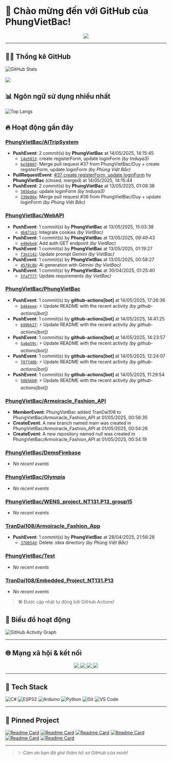 # 👋 Chào mừng đến với GitHub của PhungVietBac!

<p align="center">
  <img src="https://readme-typing-svg.demolab.com/?lines=Welcome+to+my+GitHub!;I+love+Programming;AI+%7C+FullStack+%7C+Android+%7C+Desktop;Let's+build+something+awesome!&center=true&width=500&height=45&color=F7971E&vCenter=true&size=22">
</p>

---

## 🧑‍💻 Thống kê GitHub

![GitHub Stats](https://github-readme-stats.vercel.app/api?username=PhungVietBac&show_icons=true&theme=radical)
<br><br>
![](https://nirzak-streak-stats.vercel.app/?user=PhungVietBac&theme=radical)

## 📊 Ngôn ngữ sử dụng nhiều nhất

![Top Langs](https://github-readme-stats.vercel.app/api/top-langs/?username=PhungVietBac&layout=compact&theme=radical)

## 🔥 Hoạt động gần đây

<!--START_SECTION:activity-->
### [PhungVietBac/AITripSystem](https://github.com/PhungVietBac/AITripSystem)
- **PushEvent**: 2 commit(s) by **PhungVietBac** at 14/05/2025, 14:15:45
  - [`14e5813`](https://github.com/PhungVietBac/AITripSystem/commit/14e58135591716df859ada143fd56a310a41e80a): create registerForm, update loginForm _(by tnduya3)_
  - [`be58087`](https://github.com/PhungVietBac/AITripSystem/commit/be5808788f9341ac1478248d0154326301368a40): Merge pull request #37 from PhungVietBac/Duy + create registerForm, update loginForm _(by Phùng Việt Bắc)_
- **PullRequestEvent**: [#37 create registerForm, update loginForm](https://github.com/PhungVietBac/AITripSystem/pull/37) by **PhungVietBac** (closed, merged) at 14/05/2025, 14:15:44
- **PushEvent**: 2 commit(s) by **PhungVietBac** at 13/05/2025, 01:08:38
  - [`585beba`](https://github.com/PhungVietBac/AITripSystem/commit/585beba77e9799eef726906c5e602ff436e72e14): update loginForm _(by tnduya3)_
  - [`339e06e`](https://github.com/PhungVietBac/AITripSystem/commit/339e06e1cff174d60f7191b944d6b938f9a1c690): Merge pull request #36 from PhungVietBac/Duy + update loginForm _(by Phùng Việt Bắc)_

### [PhungVietBac/WebAPI](https://github.com/PhungVietBac/WebAPI)
- **PushEvent**: 1 commit(s) by **PhungVietBac** at 13/05/2025, 15:03:38
  - [`4b871b3`](https://github.com/PhungVietBac/WebAPI/commit/4b871b30b9310167b927a999f04dae1d84b75b45): Integrate cookies _(by VietBac)_
- **PushEvent**: 1 commit(s) by **PhungVietBac** at 13/05/2025, 09:49:43
  - [`e40ebe0`](https://github.com/PhungVietBac/WebAPI/commit/e40ebe072c9d5dcd49f63064e70a72419d8a22dd): Add auth GET endpoint _(by VietBac)_
- **PushEvent**: 1 commit(s) by **PhungVietBac** at 13/05/2025, 01:19:27
  - [`f3e1142`](https://github.com/PhungVietBac/WebAPI/commit/f3e114214f15ad0a7a8f118d9d71c353021eb497): Update prompt Gemini _(by VietBac)_
- **PushEvent**: 1 commit(s) by **PhungVietBac** at 13/05/2025, 00:58:27
  - [`45f8c8b`](https://github.com/PhungVietBac/WebAPI/commit/45f8c8bc63991da7aa31e943f341fd30cedacab8): AI generation with Gemini _(by VietBac)_
- **PushEvent**: 1 commit(s) by **PhungVietBac** at 30/04/2025, 01:25:40
  - [`5faf777`](https://github.com/PhungVietBac/WebAPI/commit/5faf7770e7e3088250d1e5640c30a6bbac99c82c): Update requirements _(by VietBac)_

### [PhungVietBac/PhungVietBac](https://github.com/PhungVietBac/PhungVietBac)
- **PushEvent**: 1 commit(s) by **github-actions[bot]** at 14/05/2025, 17:26:36
  - [`b464eee`](https://github.com/PhungVietBac/PhungVietBac/commit/b464eee6b51b91ef424019036ddb85bfb95c50d8): ⚡ Update README with the recent activity _(by github-actions[bot])_
- **PushEvent**: 1 commit(s) by **github-actions[bot]** at 14/05/2025, 14:41:25
  - [`b99bb27`](https://github.com/PhungVietBac/PhungVietBac/commit/b99bb27655cc9254791e84c5f07b0480e032004f): ⚡ Update README with the recent activity _(by github-actions[bot])_
- **PushEvent**: 1 commit(s) by **github-actions[bot]** at 14/05/2025, 14:23:57
  - [`5a0a59c`](https://github.com/PhungVietBac/PhungVietBac/commit/5a0a59c3b8c845fdc5291a3b9c704e6a3df38a2f): ⚡ Update README with the recent activity _(by github-actions[bot])_
- **PushEvent**: 1 commit(s) by **github-actions[bot]** at 14/05/2025, 12:24:07
  - [`f07f48b`](https://github.com/PhungVietBac/PhungVietBac/commit/f07f48ba3fc007f585144f40bff1cfd78997f13a): ⚡ Update README with the recent activity _(by github-actions[bot])_
- **PushEvent**: 1 commit(s) by **github-actions[bot]** at 14/05/2025, 11:29:54
  - [`50b56b0`](https://github.com/PhungVietBac/PhungVietBac/commit/50b56b04eeb9b1bb154b52e7fa891a983633051e): ⚡ Update README with the recent activity _(by github-actions[bot])_

### [PhungVietBac/Armoiracle_Fashion_API](https://github.com/PhungVietBac/Armoiracle_Fashion_API)
- **MemberEvent**: PhungVietBac added TranDai108 to PhungVietBac/Armoiracle_Fashion_API at 01/05/2025, 00:56:35
- **CreateEvent**: A new branch named main was created in PhungVietBac/Armoiracle_Fashion_API at 01/05/2025, 00:54:26
- **CreateEvent**: A new repository named null was created in PhungVietBac/Armoiracle_Fashion_API at 01/05/2025, 00:54:19

### [PhungVietBac/DemoFirebase](https://github.com/PhungVietBac/DemoFirebase)
- _No recent events_

### [PhungVietBac/Olympia](https://github.com/PhungVietBac/Olympia)
- _No recent events_

### [PhungVietBac/WENS_project_NT131.P13_group15](https://github.com/PhungVietBac/WENS_project_NT131.P13_group15)
- _No recent events_

### [TranDai108/Armoiracle_Fashion_App](https://github.com/TranDai108/Armoiracle_Fashion_App)
- **PushEvent**: 1 commit(s) by **PhungVietBac** at 28/04/2025, 21:56:28
  - [`37d054d`](https://github.com/TranDai108/Armoiracle_Fashion_App/commit/37d054d992043f49d32547b53eaacf947478599a): Delete .idea directory _(by Phùng Việt Bắc)_

### [PhungVietBac/Test](https://github.com/PhungVietBac/Test)
- _No recent events_

### [TranDai108/Embedded_Project_NT131.P13](https://github.com/TranDai108/Embedded_Project_NT131.P13)
- _No recent events_

<!--END_SECTION:activity-->

> 🛠️ Được cập nhật tự động bởi GitHub Actions!

## 🧭 Biểu đồ hoạt động

![GitHub Activity Graph](https://github-readme-activity-graph.vercel.app/graph?username=PhungVietBac&theme=github-compact)

---

## 🌐 Mạng xã hội & kết nối

<p align="center">
  <a href="https://www.linkedin.com/in/b%E1%BA%AFc-ph%C3%B9ng-vi%E1%BB%87t-396674298/" target="_blank">
    <img src="https://img.shields.io/badge/-LinkedIn-0077B5?style=for-the-badge&logo=linkedin&logoColor=white" />
  </a>
  <a href="mailto:bacphungviet@gmail.com">
    <img src="https://img.shields.io/badge/-Gmail-D14836?style=for-the-badge&logo=gmail&logoColor=white" />
  </a>
  <a href="https://github.com/PhungVietBac">
    <img src="https://img.shields.io/badge/-GitHub-181717?style=for-the-badge&logo=github&logoColor=white" />
  </a>
  <a href="https://www.facebook.com/bac.phungviet.92" target="_blank">
    <img src="https://img.shields.io/badge/-Facebook-1877F2?style=for-the-badge&logo=facebook&logoColor=white" />
  </a>
</p>

---

## 🧰 Tech Stack

![C#](https://img.shields.io/badge/-CSharp-239120?style=flat&logo=c-sharp&logoColor=white)
![ESP32](https://img.shields.io/badge/-ESP32-FF5722?style=flat&logo=esphome&logoColor=white)
![Arduino](https://img.shields.io/badge/-Arduino-00979D?style=flat&logo=arduino&logoColor=white)
![Python](https://img.shields.io/badge/-Python-3776AB?style=flat&logo=python&logoColor=white)
![Git](https://img.shields.io/badge/-Git-F05032?style=flat&logo=git&logoColor=white)
![VS Code](https://img.shields.io/badge/-VSCode-007ACC?style=flat&logo=visual-studio-code&logoColor=white)

---

## 📌 Pinned Project

[![Readme Card](https://github-readme-stats.vercel.app/api/pin/?username=PhungVietBac&repo=AITripSystem&theme=radical)](https://github.com/PhungVietBac/AITripSystem)
[![Readme Card](https://github-readme-stats.vercel.app/api/pin/?username=PhungVietBac&repo=WebAPI&theme=radical)](https://github.com/PhungVietBac/WebAPI)
[![Readme Card](https://github-readme-stats.vercel.app/api/pin/?username=PhungVietBac&repo=Armoiracle_Fashion_API&theme=radical)](https://github.com/PhungVietBac/Armoiracle_Fashion_API)
[![Readme Card](https://github-readme-stats.vercel.app/api/pin/?username=PhungVietBac&repo=Olympia&theme=radical)](https://github.com/PhungVietBac/Olympia)
[![Readme Card](https://github-readme-stats.vercel.app/api/pin/?username=PhungVietBac&repo=WENS_project_NT131.P13_group15&theme=radical)](https://github.com/PhungVietBac/WENS_project_NT131.P13_group15)
[![Readme Card](https://github-readme-stats.vercel.app/api/pin/?username=TranDai108&repo=Armoiracle_Fashion_App&theme=radical)](https://github.com/TranDai108/Armoiracle_Fashion_App)

---

> ✨ *Cảm ơn bạn đã ghé thăm hồ sơ GitHub của mình!*
